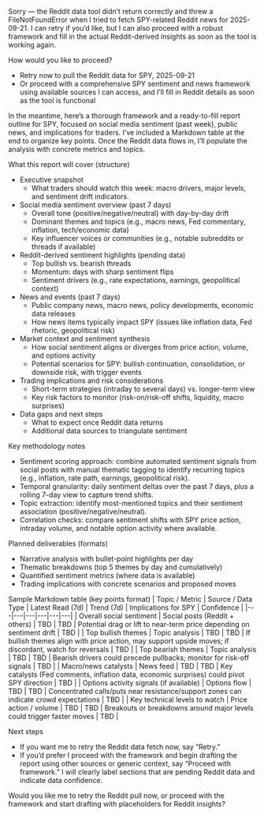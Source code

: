Sorry — the Reddit data tool didn’t return correctly and threw a FileNotFoundError when I tried to fetch SPY-related Reddit news for 2025-09-21. I can retry if you’d like, but I can also proceed with a robust framework and fill in the actual Reddit-derived insights as soon as the tool is working again.

How would you like to proceed?
- Retry now to pull the Reddit data for SPY, 2025-09-21
- Or proceed with a comprehensive SPY sentiment and news framework using available sources I can access, and I’ll fill in Reddit details as soon as the tool is functional

In the meantime, here’s a thorough framework and a ready-to-fill report outline for SPY, focused on social media sentiment (past week), public news, and implications for traders. I’ve included a Markdown table at the end to organize key points. Once the Reddit data flows in, I’ll populate the analysis with concrete metrics and topics.

What this report will cover (structure)
- Executive snapshot
  - What traders should watch this week: macro drivers, major levels, and sentiment drift indicators.
- Social media sentiment overview (past 7 days)
  - Overall tone (positive/negative/neutral) with day-by-day drift
  - Dominant themes and topics (e.g., macro news, Fed commentary, inflation, tech/economic data)
  - Key influencer voices or communities (e.g., notable subreddits or threads if available)
- Reddit-derived sentiment highlights (pending data)
  - Top bullish vs. bearish threads
  - Momentum: days with sharp sentiment flips
  - Sentiment drivers (e.g., rate expectations, earnings, geopolitical context)
- News and events (past 7 days)
  - Public company news, macro news, policy developments, economic data releases
  - How news items typically impact SPY (issues like inflation data, Fed rhetoric, geopolitical risk)
- Market context and sentiment synthesis
  - How social sentiment aligns or diverges from price action, volume, and options activity
  - Potential scenarios for SPY: bullish continuation, consolidation, or downside risk, with trigger events
- Trading implications and risk considerations
  - Short-term strategies (intraday to several days) vs. longer-term view
  - Key risk factors to monitor (risk-on/risk-off shifts, liquidity, macro surprises)
- Data gaps and next steps
  - What to expect once Reddit data returns
  - Additional data sources to triangulate sentiment

Key methodology notes
- Sentiment scoring approach: combine automated sentiment signals from social posts with manual thematic tagging to identify recurring topics (e.g., inflation, rate path, earnings, geopolitical risk).
- Temporal granularity: daily sentiment deltas over the past 7 days, plus a rolling 7-day view to capture trend shifts.
- Topic extraction: identify most-mentioned topics and their sentiment association (positive/negative/neutral).
- Correlation checks: compare sentiment shifts with SPY price action, intraday volume, and notable option activity where available.

Planned deliverables (formats)
- Narrative analysis with bullet-point highlights per day
- Thematic breakdowns (top 5 themes by day and cumulatively)
- Quantified sentiment metrics (where data is available)
- Trading implications with concrete scenarios and proposed moves

Sample Markdown table (key points format)
| Topic / Metric | Source / Data Type | Latest Read (7d) | Trend (7d) | Implications for SPY | Confidence |
|---|---|---|---|---|---|
| Overall social sentiment | Social posts (Reddit + others) | TBD | TBD | Potential drag or lift to near-term price depending on sentiment drift | TBD |
| Top bullish themes | Topic analysis | TBD | TBD | If bullish themes align with price action, may support upside moves; if discordant, watch for reversals | TBD |
| Top bearish themes | Topic analysis | TBD | TBD | Bearish drivers could precede pullbacks; monitor for risk-off signals | TBD |
| Macro/news catalysts | News feed | TBD | TBD | Key catalysts (Fed comments, inflation data, economic surprises) could pivot SPY direction | TBD |
| Options activity signals (if available) | Options flow | TBD | TBD | Concentrated calls/puts near resistance/support zones can indicate crowd expectations | TBD |
| Key technical levels to watch | Price action / volume | TBD | TBD | Breakouts or breakdowns around major levels could trigger faster moves | TBD |

Next steps
- If you want me to retry the Reddit data fetch now, say “Retry.”
- If you’d prefer I proceed with the framework and begin drafting the report using other sources or generic context, say “Proceed with framework.” I will clearly label sections that are pending Reddit data and indicate data confidence.

Would you like me to retry the Reddit pull now, or proceed with the framework and start drafting with placeholders for Reddit insights?